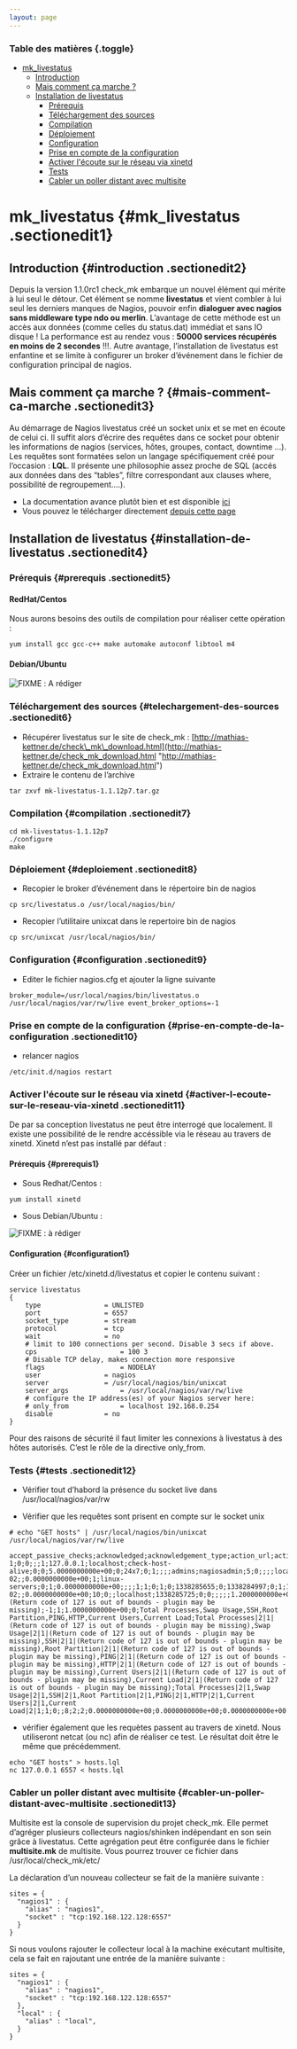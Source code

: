 ```yaml
---
layout: page
---
```


### Table des matières {.toggle}

-   [mk\_livestatus](livestatus.html#mk_livestatus)
    -   [Introduction](livestatus.html#introduction)
    -   [Mais comment ça marche
        ?](livestatus.html#mais-comment-ca-marche)
    -   [Installation de
        livestatus](livestatus.html#installation-de-livestatus)
        -   [Prérequis](livestatus.html#prerequis)
        -   [Téléchargement des
            sources](livestatus.html#telechargement-des-sources)
        -   [Compilation](livestatus.html#compilation)
        -   [Déploiement](livestatus.html#deploiement)
        -   [Configuration](livestatus.html#configuration)
        -   [Prise en compte de la
            configuration](livestatus.html#prise-en-compte-de-la-configuration)
        -   [Activer l'écoute sur le réseau via
            xinetd](livestatus.html#activer-l-ecoute-sur-le-reseau-via-xinetd)
        -   [Tests](livestatus.html#tests)
        -   [Cabler un poller distant avec
            multisite](livestatus.html#cabler-un-poller-distant-avec-multisite)

mk\_livestatus {#mk_livestatus .sectionedit1}
==============

Introduction {#introduction .sectionedit2}
------------

Depuis la version 1.1.0rc1 check\_mk embarque un nouvel élément qui
mérite à lui seul le détour. Cet élément se nomme **livestatus** et
vient combler à lui seul les derniers manques de Nagios, pouvoir enfin
**dialoguer avec nagios sans middleware type ndo ou merlin**. L’avantage
de cette méthode est un accès aux données (comme celles du status.dat)
immédiat et sans IO disque ! La performance est au rendez vous : **50000
services récupérés en moins de 2 secondes** !!!. Autre avantage,
l’installation de livestatus est enfantine et se limite à configurer un
broker d’événement dans le fichier de configuration principal de nagios.

Mais comment ça marche ? {#mais-comment-ca-marche .sectionedit3}
------------------------

Au démarrage de Nagios livestatus créé un socket unix et se met en
écoute de celui ci. Il suffit alors d’écrire des requêtes dans ce socket
pour obtenir les informations de nagios (services, hôtes, groupes,
contact, downtime …). Les requêtes sont formatées selon un langage
spécifiquement créé pour l’occasion : **LQL**. Il présente une
philosophie assez proche de SQL (accés aux données dans des “tables”,
filtre correspondant aux clauses where, possibilité de regroupement….).

-   La documentation avance plutôt bien et est disponible
    [ici](http://mathias-kettner.de/checkmk_livestatus.html "http://mathias-kettner.de/checkmk_livestatus.html")
-   Vous pouvez le télécharger directement [depuis cette
    page](http://mathias-kettner.de/check_mk_download.html "http://mathias-kettner.de/check_mk_download.html")

Installation de livestatus {#installation-de-livestatus .sectionedit4}
--------------------------

### Prérequis {#prerequis .sectionedit5}

#### RedHat/Centos

Nous aurons besoins des outils de compilation pour réaliser cette
opération :

~~~~ {.code}
yum install gcc gcc-c++ make automake autoconf libtool m4
~~~~

#### Debian/Ubuntu

![FIXME](../../../../../lib/images/smileys/fixme.gif) : A rédiger

### Téléchargement des sources {#telechargement-des-sources .sectionedit6}

-   Récupérer livestatus sur le site de check\_mk :
    [http://mathias-kettner.de/check\_mk\_download.html](http://mathias-kettner.de/check_mk_download.html "http://mathias-kettner.de/check_mk_download.html")
-   Extraire le contenu de l’archive

~~~~ {.code}
tar zxvf mk-livestatus-1.1.12p7.tar.gz
~~~~

### Compilation {#compilation .sectionedit7}

~~~~ {.code}
cd mk-livestatus-1.1.12p7
./configure
make
~~~~

### Déploiement {#deploiement .sectionedit8}

-   Recopier le broker d’événement dans le répertoire bin de nagios

~~~~ {.code}
cp src/livestatus.o /usr/local/nagios/bin/
~~~~

-   Recopier l’utilitaire unixcat dans le repertoire bin de nagios

~~~~ {.code}
cp src/unixcat /usr/local/nagios/bin/
~~~~

### Configuration {#configuration .sectionedit9}

-   Editer le fichier nagios.cfg et ajouter la ligne suivante

~~~~ {.code}
broker_module=/usr/local/nagios/bin/livestatus.o /usr/local/nagios/var/rw/live event_broker_options=-1
~~~~

### Prise en compte de la configuration {#prise-en-compte-de-la-configuration .sectionedit10}

-   relancer nagios

~~~~ {.code}
/etc/init.d/nagios restart
~~~~

### Activer l'écoute sur le réseau via xinetd {#activer-l-ecoute-sur-le-reseau-via-xinetd .sectionedit11}

De par sa conception livestatus ne peut être interrogé que localement.
Il existe une possibilité de le rendre accéssible via le réseau au
travers de xinetd. Xinetd n’est pas installé par défaut :

#### Prérequis {#prerequis1}

-   Sous Redhat/Centos :

~~~~ {.code}
yum install xinetd
~~~~

-   Sous Debian/Ubuntu :

![FIXME](../../../../../lib/images/smileys/fixme.gif) : à rédiger

#### Configuration {#configuration1}

Créer un fichier /etc/xinetd.d/livestatus et copier le contenu suivant :

~~~~ {.code}
service livestatus
{
    type                = UNLISTED
    port                = 6557
    socket_type         = stream
    protocol            = tcp
    wait                = no
    # limit to 100 connections per second. Disable 3 secs if above.
    cps                     = 100 3
    # Disable TCP delay, makes connection more responsive
    flags                   = NODELAY
    user                = nagios
    server              = /usr/local/nagios/bin/unixcat
    server_args             = /usr/local/nagios/var/rw/live
    # configure the IP address(es) of your Nagios server here:
    # only_from             = localhost 192.168.0.254
    disable             = no
}
~~~~

Pour des raisons de sécurité il faut limiter les connexions à livestatus
à des hôtes autorisés. C’est le rôle de la directive only\_from.

### Tests {#tests .sectionedit12}

-   Vérifier tout d’habord la présence du socket live dans
    /usr/local/nagios/var/rw

-   Vérifier que les requêtes sont prisent en compte sur le socket unix

~~~~ {.code}
# echo "GET hosts" | /usr/local/nagios/bin/unixcat /usr/local/nagios/var/rw/live 

accept_passive_checks;acknowledged;acknowledgement_type;action_url;action_url_expanded;active_checks_enabled;address;alias;check_command;check_flapping_recovery_notification;check_freshness;check_interval;check_options;check_period;check_type;checks_enabled;childs;comments;comments_with_info;contact_groups;contacts;current_attempt;current_notification_number;custom_variable_names;custom_variable_values;custom_variables;display_name;downtimes;downtimes_with_info;event_handler_enabled;execution_time;filename;first_notification_delay;flap_detection_enabled;groups;hard_state;has_been_checked;high_flap_threshold;icon_image;icon_image_alt;icon_image_expanded;in_check_period;in_notification_period;initial_state;is_executing;is_flapping;last_check;last_hard_state;last_hard_state_change;last_notification;last_state;last_state_change;last_time_down;last_time_unreachable;last_time_up;latency;long_plugin_output;low_flap_threshold;max_check_attempts;modified_attributes;modified_attributes_list;name;next_check;next_notification;no_more_notifications;notes;notes_expanded;notes_url;notes_url_expanded;notification_interval;notification_period;notifications_enabled;num_services;num_services_crit;num_services_hard_crit;num_services_hard_ok;num_services_hard_unknown;num_services_hard_warn;num_services_ok;num_services_pending;num_services_unknown;num_services_warn;obsess_over_host;parents;pending_flex_downtime;percent_state_change;perf_data;plugin_output;pnpgraph_present;process_performance_data;retry_interval;scheduled_downtime_depth;services;services_with_info;services_with_state;state;state_type;statusmap_image;total_services;worst_service_hard_state;worst_service_state;x_3d;y_3d;z_3d
1;0;0;;;1;127.0.0.1;localhost;check-host-alive;0;0;5.0000000000e+00;0;24x7;0;1;;;;admins;nagiosadmin;5;0;;;;localhost;;;1;1.2804000000e-02;;0.0000000000e+00;1;linux-servers;0;1;0.0000000000e+00;;;;1;1;0;1;0;1338285655;0;1338284997;0;1;1338285665;1338285665;0;0;1.6000000000e-02;;0.0000000000e+00;10;0;;localhost;1338285725;0;0;;;;;1.2000000000e+02;workhours;1;8;8;8;0;0;0;0;0;0;0;1;;0;4.9342105263e+00;;(Return code of 127 is out of bounds - plugin may be missing);-1;1;1.0000000000e+00;0;Total Processes,Swap Usage,SSH,Root Partition,PING,HTTP,Current Users,Current Load;Total Processes|2|1|(Return code of 127 is out of bounds - plugin may be missing),Swap Usage|2|1|(Return code of 127 is out of bounds - plugin may be missing),SSH|2|1|(Return code of 127 is out of bounds - plugin may be missing),Root Partition|2|1|(Return code of 127 is out of bounds - plugin may be missing),PING|2|1|(Return code of 127 is out of bounds - plugin may be missing),HTTP|2|1|(Return code of 127 is out of bounds - plugin may be missing),Current Users|2|1|(Return code of 127 is out of bounds - plugin may be missing),Current Load|2|1|(Return code of 127 is out of bounds - plugin may be missing);Total Processes|2|1,Swap Usage|2|1,SSH|2|1,Root Partition|2|1,PING|2|1,HTTP|2|1,Current Users|2|1,Current Load|2|1;1;0;;8;2;2;0.0000000000e+00;0.0000000000e+00;0.0000000000e+00
~~~~

-   vérifier également que les requètes passent au travers de xinetd.
    Nous utiliseront netcat (ou nc) afin de réaliser ce test. Le
    résultat doit être le même que précédemment.

~~~~ {.code}
echo "GET hosts" > hosts.lql
nc 127.0.0.1 6557 < hosts.lql
~~~~

### Cabler un poller distant avec multisite {#cabler-un-poller-distant-avec-multisite .sectionedit13}

Multisite est la console de supervision du projet check\_mk. Elle permet
d’agréger plusieurs collecteurs nagios/shinken indépendant en son sein
grâce à livestatus. Cette agrégation peut être configurée dans le
fichier **multisite.mk** de multisite. Vous pourrez trouver ce fichier
dans /usr/local/check\_mk/etc/

La déclaration d’un nouveau collecteur se fait de la manière suivante :

~~~~ {.code}
sites = {
  "nagios1" : {
    "alias" : "nagios1",
    "socket" : "tcp:192.168.122.128:6557"
  }
}
~~~~

Si nous voulons rajouter le collecteur local à la machine exécutant
multisite, cela se fait en rajoutant une entrée de la manière suivante :

~~~~ {.code}
sites = {
  "nagios1" : {
    "alias" : "nagios1",
    "socket" : "tcp:192.168.122.128:6557"
  },
  "local" : {
    "alias" : "local",
  }
}
~~~~

